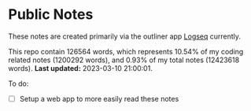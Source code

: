 # Public Notes

These notes are created primarily via the outliner app [Logseq](https://github.com/logseq/logseq) currently.

This repo contain 126564 words, which represents 10.54% of my coding related notes (1200292 words), and 0.93% of my total notes (12423618 words). **Last updated:** 2023-03-10 21:00:01. 

To do:

- [ ] Setup a web app to more easily read these notes

